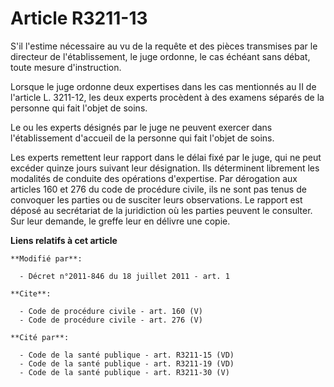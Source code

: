 # Article R3211-13

S'il l'estime nécessaire au vu de la requête et des pièces transmises par le directeur de l'établissement, le juge ordonne,
le cas échéant sans débat, toute mesure d'instruction. 

Lorsque le juge ordonne deux expertises dans les cas mentionnés au II de l'article L. 3211-12, les deux experts procèdent à
des examens séparés de la personne qui fait l'objet de soins. 

Le ou les experts désignés par le juge ne peuvent exercer dans l'établissement d'accueil de la personne qui fait l'objet de
soins. 

Les experts remettent leur rapport dans le délai fixé par le juge, qui ne peut excéder quinze jours suivant leur désignation.
Ils déterminent librement les modalités de conduite des opérations d'expertise. Par dérogation aux articles 160 et 276 du
code de procédure civile, ils ne sont pas tenus de convoquer les parties ou de susciter leurs observations. Le rapport est
déposé au secrétariat de la juridiction où les parties peuvent le consulter. Sur leur demande, le greffe leur en délivre une
copie.

**Liens relatifs à cet article**

	**Modifié par**:

	  - Décret n°2011-846 du 18 juillet 2011 - art. 1

	**Cite**:

	  - Code de procédure civile - art. 160 (V)
	  - Code de procédure civile - art. 276 (V)

	**Cité par**:

	  - Code de la santé publique - art. R3211-15 (VD)
	  - Code de la santé publique - art. R3211-19 (VD)
	  - Code de la santé publique - art. R3211-30 (V)

